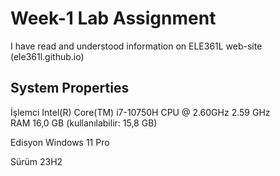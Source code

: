 # Week-1 Lab Assignment

I have read and understood information on ELE361L web-site (ele361l.github.io)

## System Properties

İşlemci      Intel(R) Core(TM) i7-10750H CPU @ 2.60GHz   2.59 GHz  
RAM          16,0 GB (kullanılabilir: 15,8 GB)

Edisyon       Windows 11 Pro

Sürüm         23H2
